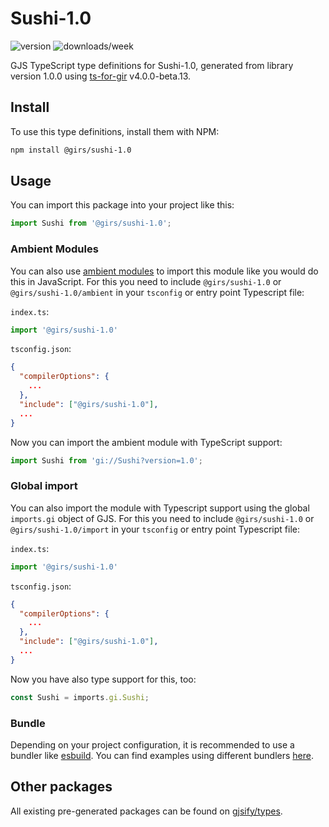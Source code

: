 
# Sushi-1.0

![version](https://img.shields.io/npm/v/@girs/sushi-1.0)
![downloads/week](https://img.shields.io/npm/dw/@girs/sushi-1.0)


GJS TypeScript type definitions for Sushi-1.0, generated from library version 1.0.0 using [ts-for-gir](https://github.com/gjsify/ts-for-gir) v4.0.0-beta.13.


## Install

To use this type definitions, install them with NPM:
```bash
npm install @girs/sushi-1.0
```

## Usage

You can import this package into your project like this:
```ts
import Sushi from '@girs/sushi-1.0';
```

### Ambient Modules

You can also use [ambient modules](https://github.com/gjsify/ts-for-gir/tree/main/packages/cli#ambient-modules) to import this module like you would do this in JavaScript.
For this you need to include `@girs/sushi-1.0` or `@girs/sushi-1.0/ambient` in your `tsconfig` or entry point Typescript file:

`index.ts`:
```ts
import '@girs/sushi-1.0'
```

`tsconfig.json`:
```json
{
  "compilerOptions": {
    ...
  },
  "include": ["@girs/sushi-1.0"],
  ...
}
```

Now you can import the ambient module with TypeScript support: 

```ts
import Sushi from 'gi://Sushi?version=1.0';
```

### Global import

You can also import the module with Typescript support using the global `imports.gi` object of GJS.
For this you need to include `@girs/sushi-1.0` or `@girs/sushi-1.0/import` in your `tsconfig` or entry point Typescript file:

`index.ts`:
```ts
import '@girs/sushi-1.0'
```

`tsconfig.json`:
```json
{
  "compilerOptions": {
    ...
  },
  "include": ["@girs/sushi-1.0"],
  ...
}
```

Now you have also type support for this, too:

```ts
const Sushi = imports.gi.Sushi;
```

### Bundle

Depending on your project configuration, it is recommended to use a bundler like [esbuild](https://esbuild.github.io/). You can find examples using different bundlers [here](https://github.com/gjsify/ts-for-gir/tree/main/examples).

## Other packages

All existing pre-generated packages can be found on [gjsify/types](https://github.com/gjsify/types).

